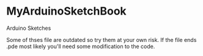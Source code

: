 MyArduinoSketchBook
===================

Arduino Sketches

Some of thses file are outdated so try them at your own risk.
If the file ends .pde most likely you'll need some modification to the code.
